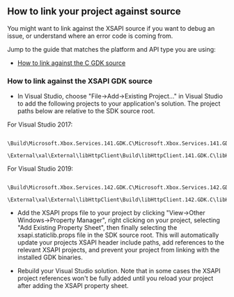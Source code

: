 ## How to link your project against source

You might want to link against the XSAPI source if you want to debug an issue, or understand where an error code is coming from.  

Jump to the guide that matches the platform and API type you are using:
- [How to link against the C GDK source](LINKTOSOURCE.md#how-to-link-against-the-xsapi-gdk-source)

### How to link against the XSAPI GDK source

- In Visual Studio, choose "File->Add->Existing Project..." in Visual Studio to add the following projects to your application's solution. The project paths below are relative to the SDK source root.

For Visual Studio 2017:
```
  \Build\Microsoft.Xbox.Services.141.GDK.C\Microsoft.Xbox.Services.141.GDK.C.vcxproj
  \External\xal\External\libHttpClient\Build\libHttpClient.141.GDK.C\libHttpClient.141.GDK.C.vcxproj
```

For Visual Studio 2019:
```
  \Build\Microsoft.Xbox.Services.142.GDK.C\Microsoft.Xbox.Services.142.GDK.C.vcxproj
  \External\xal\External\libHttpClient\Build\libHttpClient.142.GDK.C\libHttpClient.142.GDK.C.vcxproj
```

- Add the XSAPI props file to your project by clicking "View->Other Windows->Property Manager", right clicking on your project, selecting "Add Existing Property Sheet", then finally selecting the xsapi.staticlib.props file in the SDK source root. This will automatically update your projects XSAPI header include paths, add references to the relevant XSAPI projects, and prevent your project from linking with the installed GDK binaries.

- Rebuild your Visual Studio solution. Note that in some cases the XSAPI project references won't be fully added until you reload your project after adding the XSAPI property sheet.



